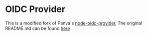 # OIDC Provider
This is a modified fork of Panva's [node-oidc-provider](https://github.com/panva/node-oidc-provider), The original README.md can be found [here](https://github.com/panva/node-oidc-provider#readme)
